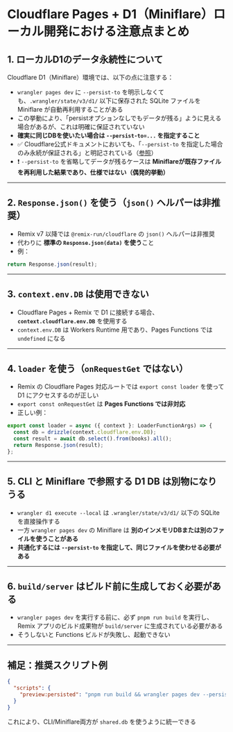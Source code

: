 # Cloudflare Pages + D1（Miniflare）ローカル開発における注意点まとめ

## 1. ローカルD1のデータ永続性について

Cloudflare D1（Miniflare）環境では、以下の点に注意する：

- `wrangler pages dev` に `--persist-to` を明示しなくても、`.wrangler/state/v3/d1/` 以下に保存された SQLite ファイルを Miniflare が自動再利用することがある
- この挙動により、「persistオプションなしでもデータが残る」ように見える場合があるが、これは明確に保証されていない
- **確実に同じDBを使いたい場合は `--persist-to=...` を指定すること**
- ✅ Cloudflare公式ドキュメントにおいても、「`--persist-to` を指定した場合のみ永続が保証される」と明記されている（[参照](https://developers.cloudflare.com/d1/platform/client-dev/local-development/#persist-data)）
- ❗ `--persist-to` を省略してデータが残るケースは **Miniflareが既存ファイルを再利用した結果であり、仕様ではない（偶発的挙動）**

---

## 2. `Response.json()` を使う（`json()` ヘルパーは非推奨）

- Remix v7 以降では `@remix-run/cloudflare` の `json()` ヘルパーは非推奨
- 代わりに **標準の `Response.json(data)` を使う**こと
- 例：

```ts
return Response.json(result);
```

---

## 3. `context.env.DB` は使用できない

- Cloudflare Pages + Remix で D1 に接続する場合、**`context.cloudflare.env.DB`** を使用する
- `context.env.DB` は Workers Runtime 用であり、Pages Functions では `undefined` になる

---

## 4. `loader` を使う（`onRequestGet` ではない）

- Remix の Cloudflare Pages 対応ルートでは `export const loader` を使って D1 にアクセスするのが正しい
- `export const onRequestGet` は **Pages Functions では非対応**
- 正しい例：

```ts
export const loader = async ({ context }: LoaderFunctionArgs) => {
  const db = drizzle(context.cloudflare.env.DB);
  const result = await db.select().from(books).all();
  return Response.json(result);
};
```

---

## 5. CLI と Miniflare で参照する D1 DB は別物になりうる

- `wrangler d1 execute --local` は `.wrangler/state/v3/d1/` 以下の SQLite を直接操作する
- 一方 `wrangler pages dev` の Miniflare は **別のインメモリDBまたは別のファイルを使うことがある**
- **共通化するには `--persist-to` を指定して、同じファイルを使わせる必要がある**

---

## 6. `build/server` はビルド前に生成しておく必要がある

- `wrangler pages dev` を実行する前に、必ず `pnpm run build` を実行し、Remix アプリのビルド成果物が `build/server` に生成されている必要がある
- そうしないと Functions ビルドが失敗し、起動できない

---

## 補足：推奨スクリプト例

```json
{
  "scripts": {
    "preview:persisted": "pnpm run build && wrangler pages dev --persist-to=.wrangler/state/v3/d1/shared.db"
  }
}
```

これにより、CLI/Miniflare両方が `shared.db` を使うように統一できる

